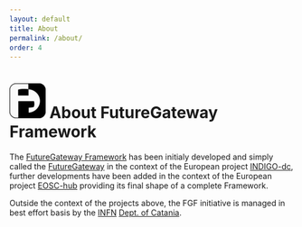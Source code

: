 ```yaml
---
layout: default
title: About
permalink: /about/
order: 4
---
```


# ![FGFIMG](/images/fglogo_64.png) About FutureGateway Framework
The [FutureGateway Framework][FGF] has been initialy developed and simply called the [FutureGateway][FG] in the context of the European project [INDIGO-dc][INDIGO-DC], further developments have been added in the context of the European project [EOSC-hub][EOSC-HUB] providing its final shape of a complete Framework.

Outside the context of the projects above, the FGF initiative is managed in best effort basis by the [INFN][INFN] [Dept. of Catania][INFNCT].

[INFN]: https://www.infn.it
[INFNCT]: https://www.ct.infn.it
[INDIGO-DC]: https://www.indigo-datacloud.eu
[EOSC-HUB]: https://www.eosc-hub.eu
[FGF]: https://github.com/FutureGatewayFramework
[FG]: https://github.com/indigo-dc/fgDocumentation